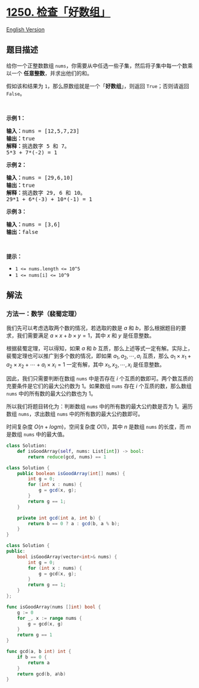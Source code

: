 # [1250. 检查「好数组」](https://leetcode.cn/problems/check-if-it-is-a-good-array)

[English Version](/solution/1200-1299/1250.Check%20If%20It%20Is%20a%20Good%20Array/README_EN.md)

## 题目描述

<!-- 这里写题目描述 -->

<p>给你一个正整数数组 <code>nums</code>，你需要从中任选一些子集，然后将子集中每一个数乘以一个 <strong>任意整数</strong>，并求出他们的和。</p>

<p>假如该和结果为&nbsp;<code>1</code>，那么原数组就是一个「<strong>好数组</strong>」，则返回 <code>True</code>；否则请返回 <code>False</code>。</p>

<p>&nbsp;</p>

<p><strong>示例 1：</strong></p>

<pre><strong>输入：</strong>nums = [12,5,7,23]
<strong>输出：</strong>true
<strong>解释：</strong>挑选数字 5 和 7。
5*3 + 7*(-2) = 1
</pre>

<p><strong>示例 2：</strong></p>

<pre><strong>输入：</strong>nums = [29,6,10]
<strong>输出：</strong>true
<strong>解释：</strong>挑选数字 29, 6 和 10。
29*1 + 6*(-3) + 10*(-1) = 1
</pre>

<p><strong>示例 3：</strong></p>

<pre><strong>输入：</strong>nums = [3,6]
<strong>输出：</strong>false
</pre>

<p>&nbsp;</p>

<p><strong>提示：</strong></p>

<ul>
	<li><code>1 &lt;= nums.length &lt;= 10^5</code></li>
	<li><code>1 &lt;= nums[i] &lt;= 10^9</code></li>
</ul>

## 解法

### 方法一：数学（裴蜀定理）

我们先可以考虑选取两个数的情况，若选取的数是 $a$ 和 $b$，那么根据题目的要求，我们需要满足 $a \times x + b \times y = 1$，其中 $x$ 和 $y$ 是任意整数。

根据裴蜀定理，可以得知，如果 $a$ 和 $b$ 互质，那么上述等式一定有解。实际上，裴蜀定理也可以推广到多个数的情况，即如果 $a_1, a_2, \cdots, a_i$ 互质，那么 $a_1 \times x_1 + a_2 \times x_2 + \cdots + a_i \times x_i = 1$ 一定有解，其中 $x_1, x_2, \cdots, x_i$ 是任意整数。

因此，我们只需要判断在数组 `nums` 中是否存在 $i$ 个互质的数即可。两个数互质的充要条件是它们的最大公约数为 $1$。如果数组 `nums` 存在 $i$ 个互质的数，那么数组 `nums` 中的所有数的最大公约数也为 $1$。

所以我们将题目转化为：判断数组 `nums` 中的所有数的最大公约数是否为 $1$。遍历数组 `nums`，求出数组 `nums` 中的所有数的最大公约数即可。

时间复杂度 $O(n + log m)$，空间复杂度 $O(1)$，其中 $n$ 是数组 `nums` 的长度，而 $m$ 是数组 `nums` 中的最大值。

<!-- tabs:start -->

```python
class Solution:
    def isGoodArray(self, nums: List[int]) -> bool:
        return reduce(gcd, nums) == 1
```

```java
class Solution {
    public boolean isGoodArray(int[] nums) {
        int g = 0;
        for (int x : nums) {
            g = gcd(x, g);
        }
        return g == 1;
    }

    private int gcd(int a, int b) {
        return b == 0 ? a : gcd(b, a % b);
    }
}
```

```cpp
class Solution {
public:
    bool isGoodArray(vector<int>& nums) {
        int g = 0;
        for (int x : nums) {
            g = gcd(x, g);
        }
        return g == 1;
    }
};
```

```go
func isGoodArray(nums []int) bool {
	g := 0
	for _, x := range nums {
		g = gcd(x, g)
	}
	return g == 1
}

func gcd(a, b int) int {
	if b == 0 {
		return a
	}
	return gcd(b, a%b)
}
```

<!-- tabs:end -->

<!-- end -->
